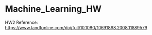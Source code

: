 # Machine_Learning_HW
HW2 Reference: https://www.tandfonline.com/doi/full/10.1080/10691898.2008.11889579
